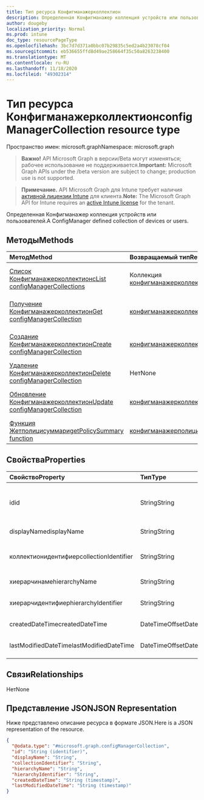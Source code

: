 ```yaml
---
title: Тип ресурса Конфигманажерколлектион
description: Определенная Конфигманажер коллекция устройств или пользователей.
author: dougeby
localization_priority: Normal
ms.prod: intune
doc_type: resourcePageType
ms.openlocfilehash: 3bc7d7d371a0bbc07b29835c5ed2a4b23078cf04
ms.sourcegitcommit: eb536655ffd8d49ae258664f35c50a8263238400
ms.translationtype: MT
ms.contentlocale: ru-RU
ms.lasthandoff: 11/18/2020
ms.locfileid: "49302314"
---
```

# <a name="configmanagercollection-resource-type"></a><span data-ttu-id="42966-103">Тип ресурса Конфигманажерколлектион</span><span class="sxs-lookup"><span data-stu-id="42966-103">configManagerCollection resource type</span></span>

<span data-ttu-id="42966-104">Пространство имен: microsoft.graph</span><span class="sxs-lookup"><span data-stu-id="42966-104">Namespace: microsoft.graph</span></span>

> <span data-ttu-id="42966-105">**Важно!** API Microsoft Graph в версии/Beta могут изменяться; рабочее использование не поддерживается.</span><span class="sxs-lookup"><span data-stu-id="42966-105">**Important:** Microsoft Graph APIs under the /beta version are subject to change; production use is not supported.</span></span>

> <span data-ttu-id="42966-106">**Примечание.** API Microsoft Graph для Intune требует наличия [активной лицензии Intune](https://go.microsoft.com/fwlink/?linkid=839381) для клиента.</span><span class="sxs-lookup"><span data-stu-id="42966-106">**Note:** The Microsoft Graph API for Intune requires an [active Intune license](https://go.microsoft.com/fwlink/?linkid=839381) for the tenant.</span></span>

<span data-ttu-id="42966-107">Определенная Конфигманажер коллекция устройств или пользователей.</span><span class="sxs-lookup"><span data-stu-id="42966-107">A ConfigManager defined collection of devices or users.</span></span>

## <a name="methods"></a><span data-ttu-id="42966-108">Методы</span><span class="sxs-lookup"><span data-stu-id="42966-108">Methods</span></span>
|<span data-ttu-id="42966-109">Метод</span><span class="sxs-lookup"><span data-stu-id="42966-109">Method</span></span>|<span data-ttu-id="42966-110">Возвращаемый тип</span><span class="sxs-lookup"><span data-stu-id="42966-110">Return Type</span></span>|<span data-ttu-id="42966-111">Описание</span><span class="sxs-lookup"><span data-stu-id="42966-111">Description</span></span>|
|:---|:---|:---|
|[<span data-ttu-id="42966-112">Список Конфигманажерколлектионс</span><span class="sxs-lookup"><span data-stu-id="42966-112">List configManagerCollections</span></span>](../api/intune-partnerintegration-configmanagercollection-list.md)|<span data-ttu-id="42966-113">Коллекция [конфигманажерколлектион](../resources/intune-partnerintegration-configmanagercollection.md)</span><span class="sxs-lookup"><span data-stu-id="42966-113">[configManagerCollection](../resources/intune-partnerintegration-configmanagercollection.md) collection</span></span>|<span data-ttu-id="42966-114">Список свойств и связей объектов [конфигманажерколлектион](../resources/intune-partnerintegration-configmanagercollection.md) .</span><span class="sxs-lookup"><span data-stu-id="42966-114">List properties and relationships of the [configManagerCollection](../resources/intune-partnerintegration-configmanagercollection.md) objects.</span></span>|
|[<span data-ttu-id="42966-115">Получение Конфигманажерколлектион</span><span class="sxs-lookup"><span data-stu-id="42966-115">Get configManagerCollection</span></span>](../api/intune-partnerintegration-configmanagercollection-get.md)|[<span data-ttu-id="42966-116">конфигманажерколлектион</span><span class="sxs-lookup"><span data-stu-id="42966-116">configManagerCollection</span></span>](../resources/intune-partnerintegration-configmanagercollection.md)|<span data-ttu-id="42966-117">Чтение свойств и связей объекта [конфигманажерколлектион](../resources/intune-partnerintegration-configmanagercollection.md) .</span><span class="sxs-lookup"><span data-stu-id="42966-117">Read properties and relationships of the [configManagerCollection](../resources/intune-partnerintegration-configmanagercollection.md) object.</span></span>|
|[<span data-ttu-id="42966-118">Создание Конфигманажерколлектион</span><span class="sxs-lookup"><span data-stu-id="42966-118">Create configManagerCollection</span></span>](../api/intune-partnerintegration-configmanagercollection-create.md)|[<span data-ttu-id="42966-119">конфигманажерколлектион</span><span class="sxs-lookup"><span data-stu-id="42966-119">configManagerCollection</span></span>](../resources/intune-partnerintegration-configmanagercollection.md)|<span data-ttu-id="42966-120">Создание нового объекта [конфигманажерколлектион](../resources/intune-partnerintegration-configmanagercollection.md) .</span><span class="sxs-lookup"><span data-stu-id="42966-120">Create a new [configManagerCollection](../resources/intune-partnerintegration-configmanagercollection.md) object.</span></span>|
|[<span data-ttu-id="42966-121">Удаление Конфигманажерколлектион</span><span class="sxs-lookup"><span data-stu-id="42966-121">Delete configManagerCollection</span></span>](../api/intune-partnerintegration-configmanagercollection-delete.md)|<span data-ttu-id="42966-122">Нет</span><span class="sxs-lookup"><span data-stu-id="42966-122">None</span></span>|<span data-ttu-id="42966-123">Удаляет объект [конфигманажерколлектион](../resources/intune-partnerintegration-configmanagercollection.md).</span><span class="sxs-lookup"><span data-stu-id="42966-123">Deletes a [configManagerCollection](../resources/intune-partnerintegration-configmanagercollection.md).</span></span>|
|[<span data-ttu-id="42966-124">Обновление Конфигманажерколлектион</span><span class="sxs-lookup"><span data-stu-id="42966-124">Update configManagerCollection</span></span>](../api/intune-partnerintegration-configmanagercollection-update.md)|[<span data-ttu-id="42966-125">конфигманажерколлектион</span><span class="sxs-lookup"><span data-stu-id="42966-125">configManagerCollection</span></span>](../resources/intune-partnerintegration-configmanagercollection.md)|<span data-ttu-id="42966-126">Обновление свойств объекта [конфигманажерколлектион](../resources/intune-partnerintegration-configmanagercollection.md) .</span><span class="sxs-lookup"><span data-stu-id="42966-126">Update the properties of a [configManagerCollection](../resources/intune-partnerintegration-configmanagercollection.md) object.</span></span>|
|[<span data-ttu-id="42966-127">Функция Жетполицисуммари</span><span class="sxs-lookup"><span data-stu-id="42966-127">getPolicySummary function</span></span>](../api/intune-partnerintegration-configmanagercollection-getpolicysummary.md)|[<span data-ttu-id="42966-128">конфигманажерполицисуммари</span><span class="sxs-lookup"><span data-stu-id="42966-128">configManagerPolicySummary</span></span>](../resources/intune-partnerintegration-configmanagerpolicysummary.md)|<span data-ttu-id="42966-129">Н/Д</span><span class="sxs-lookup"><span data-stu-id="42966-129">Not yet documented</span></span>|

## <a name="properties"></a><span data-ttu-id="42966-130">Свойства</span><span class="sxs-lookup"><span data-stu-id="42966-130">Properties</span></span>
|<span data-ttu-id="42966-131">Свойство</span><span class="sxs-lookup"><span data-stu-id="42966-131">Property</span></span>|<span data-ttu-id="42966-132">Тип</span><span class="sxs-lookup"><span data-stu-id="42966-132">Type</span></span>|<span data-ttu-id="42966-133">Описание</span><span class="sxs-lookup"><span data-stu-id="42966-133">Description</span></span>|
|:---|:---|:---|
|<span data-ttu-id="42966-134">id</span><span class="sxs-lookup"><span data-stu-id="42966-134">id</span></span>|<span data-ttu-id="42966-135">String</span><span class="sxs-lookup"><span data-stu-id="42966-135">String</span></span>|<span data-ttu-id="42966-136">Ключ для коллекции Конфигманажер.</span><span class="sxs-lookup"><span data-stu-id="42966-136">The key for the ConfigManager Collection.</span></span>|
|<span data-ttu-id="42966-137">displayName</span><span class="sxs-lookup"><span data-stu-id="42966-137">displayName</span></span>|<span data-ttu-id="42966-138">String</span><span class="sxs-lookup"><span data-stu-id="42966-138">String</span></span>|<span data-ttu-id="42966-139">DisplayName.</span><span class="sxs-lookup"><span data-stu-id="42966-139">The DisplayName.</span></span>|
|<span data-ttu-id="42966-140">коллектионидентифиер</span><span class="sxs-lookup"><span data-stu-id="42966-140">collectionIdentifier</span></span>|<span data-ttu-id="42966-141">String</span><span class="sxs-lookup"><span data-stu-id="42966-141">String</span></span>|<span data-ttu-id="42966-142">Идентификатор коллекции в SCCM.</span><span class="sxs-lookup"><span data-stu-id="42966-142">The collection identifier in SCCM.</span></span>|
|<span data-ttu-id="42966-143">хиерарчинаме</span><span class="sxs-lookup"><span data-stu-id="42966-143">hierarchyName</span></span>|<span data-ttu-id="42966-144">String</span><span class="sxs-lookup"><span data-stu-id="42966-144">String</span></span>|<span data-ttu-id="42966-145">Хиерарчинаме.</span><span class="sxs-lookup"><span data-stu-id="42966-145">The HierarchyName.</span></span>|
|<span data-ttu-id="42966-146">хиерарчидентифиер</span><span class="sxs-lookup"><span data-stu-id="42966-146">hierarchyIdentifier</span></span>|<span data-ttu-id="42966-147">String</span><span class="sxs-lookup"><span data-stu-id="42966-147">String</span></span>|<span data-ttu-id="42966-148">Идентификатор иерархии.</span><span class="sxs-lookup"><span data-stu-id="42966-148">The Hierarchy Identifier.</span></span>|
|<span data-ttu-id="42966-149">createdDateTime</span><span class="sxs-lookup"><span data-stu-id="42966-149">createdDateTime</span></span>|<span data-ttu-id="42966-150">DateTimeOffset</span><span class="sxs-lookup"><span data-stu-id="42966-150">DateTimeOffset</span></span>|<span data-ttu-id="42966-151">Дата создания.</span><span class="sxs-lookup"><span data-stu-id="42966-151">The created date.</span></span>|
|<span data-ttu-id="42966-152">lastModifiedDateTime</span><span class="sxs-lookup"><span data-stu-id="42966-152">lastModifiedDateTime</span></span>|<span data-ttu-id="42966-153">DateTimeOffset</span><span class="sxs-lookup"><span data-stu-id="42966-153">DateTimeOffset</span></span>|<span data-ttu-id="42966-154">Дата последнего изменения.</span><span class="sxs-lookup"><span data-stu-id="42966-154">The last modified date.</span></span>|

## <a name="relationships"></a><span data-ttu-id="42966-155">Связи</span><span class="sxs-lookup"><span data-stu-id="42966-155">Relationships</span></span>
<span data-ttu-id="42966-156">Нет</span><span class="sxs-lookup"><span data-stu-id="42966-156">None</span></span>

## <a name="json-representation"></a><span data-ttu-id="42966-157">Представление JSON</span><span class="sxs-lookup"><span data-stu-id="42966-157">JSON Representation</span></span>
<span data-ttu-id="42966-158">Ниже представлено описание ресурса в формате JSON.</span><span class="sxs-lookup"><span data-stu-id="42966-158">Here is a JSON representation of the resource.</span></span>
<!-- {
  "blockType": "resource",
  "keyProperty": "id",
  "@odata.type": "microsoft.graph.configManagerCollection"
}
-->
``` json
{
  "@odata.type": "#microsoft.graph.configManagerCollection",
  "id": "String (identifier)",
  "displayName": "String",
  "collectionIdentifier": "String",
  "hierarchyName": "String",
  "hierarchyIdentifier": "String",
  "createdDateTime": "String (timestamp)",
  "lastModifiedDateTime": "String (timestamp)"
}
```




